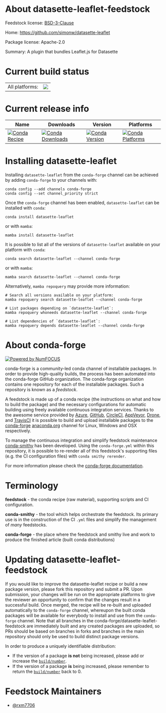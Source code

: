 About datasette-leaflet-feedstock
=================================

Feedstock license: [BSD-3-Clause](https://github.com/conda-forge/datasette-leaflet-feedstock/blob/main/LICENSE.txt)

Home: https://github.com/simonw/datasette-leaflet

Package license: Apache-2.0

Summary: A plugin that bundles Leaflet.js for Datasette

Current build status
====================


<table><tr><td>All platforms:</td>
    <td>
      <a href="https://dev.azure.com/conda-forge/feedstock-builds/_build/latest?definitionId=21609&branchName=main">
        <img src="https://dev.azure.com/conda-forge/feedstock-builds/_apis/build/status/datasette-leaflet-feedstock?branchName=main">
      </a>
    </td>
  </tr>
</table>

Current release info
====================

| Name | Downloads | Version | Platforms |
| --- | --- | --- | --- |
| [![Conda Recipe](https://img.shields.io/badge/recipe-datasette--leaflet-green.svg)](https://anaconda.org/conda-forge/datasette-leaflet) | [![Conda Downloads](https://img.shields.io/conda/dn/conda-forge/datasette-leaflet.svg)](https://anaconda.org/conda-forge/datasette-leaflet) | [![Conda Version](https://img.shields.io/conda/vn/conda-forge/datasette-leaflet.svg)](https://anaconda.org/conda-forge/datasette-leaflet) | [![Conda Platforms](https://img.shields.io/conda/pn/conda-forge/datasette-leaflet.svg)](https://anaconda.org/conda-forge/datasette-leaflet) |

Installing datasette-leaflet
============================

Installing `datasette-leaflet` from the `conda-forge` channel can be achieved by adding `conda-forge` to your channels with:

```
conda config --add channels conda-forge
conda config --set channel_priority strict
```

Once the `conda-forge` channel has been enabled, `datasette-leaflet` can be installed with `conda`:

```
conda install datasette-leaflet
```

or with `mamba`:

```
mamba install datasette-leaflet
```

It is possible to list all of the versions of `datasette-leaflet` available on your platform with `conda`:

```
conda search datasette-leaflet --channel conda-forge
```

or with `mamba`:

```
mamba search datasette-leaflet --channel conda-forge
```

Alternatively, `mamba repoquery` may provide more information:

```
# Search all versions available on your platform:
mamba repoquery search datasette-leaflet --channel conda-forge

# List packages depending on `datasette-leaflet`:
mamba repoquery whoneeds datasette-leaflet --channel conda-forge

# List dependencies of `datasette-leaflet`:
mamba repoquery depends datasette-leaflet --channel conda-forge
```


About conda-forge
=================

[![Powered by
NumFOCUS](https://img.shields.io/badge/powered%20by-NumFOCUS-orange.svg?style=flat&colorA=E1523D&colorB=007D8A)](https://numfocus.org)

conda-forge is a community-led conda channel of installable packages.
In order to provide high-quality builds, the process has been automated into the
conda-forge GitHub organization. The conda-forge organization contains one repository
for each of the installable packages. Such a repository is known as a *feedstock*.

A feedstock is made up of a conda recipe (the instructions on what and how to build
the package) and the necessary configurations for automatic building using freely
available continuous integration services. Thanks to the awesome service provided by
[Azure](https://azure.microsoft.com/en-us/services/devops/), [GitHub](https://github.com/),
[CircleCI](https://circleci.com/), [AppVeyor](https://www.appveyor.com/),
[Drone](https://cloud.drone.io/welcome), and [TravisCI](https://travis-ci.com/)
it is possible to build and upload installable packages to the
[conda-forge](https://anaconda.org/conda-forge) [anaconda.org](https://anaconda.org/)
channel for Linux, Windows and OSX respectively.

To manage the continuous integration and simplify feedstock maintenance
[conda-smithy](https://github.com/conda-forge/conda-smithy) has been developed.
Using the ``conda-forge.yml`` within this repository, it is possible to re-render all of
this feedstock's supporting files (e.g. the CI configuration files) with ``conda smithy rerender``.

For more information please check the [conda-forge documentation](https://conda-forge.org/docs/).

Terminology
===========

**feedstock** - the conda recipe (raw material), supporting scripts and CI configuration.

**conda-smithy** - the tool which helps orchestrate the feedstock.
                   Its primary use is in the construction of the CI ``.yml`` files
                   and simplify the management of *many* feedstocks.

**conda-forge** - the place where the feedstock and smithy live and work to
                  produce the finished article (built conda distributions)


Updating datasette-leaflet-feedstock
====================================

If you would like to improve the datasette-leaflet recipe or build a new
package version, please fork this repository and submit a PR. Upon submission,
your changes will be run on the appropriate platforms to give the reviewer an
opportunity to confirm that the changes result in a successful build. Once
merged, the recipe will be re-built and uploaded automatically to the
`conda-forge` channel, whereupon the built conda packages will be available for
everybody to install and use from the `conda-forge` channel.
Note that all branches in the conda-forge/datasette-leaflet-feedstock are
immediately built and any created packages are uploaded, so PRs should be based
on branches in forks and branches in the main repository should only be used to
build distinct package versions.

In order to produce a uniquely identifiable distribution:
 * If the version of a package **is not** being increased, please add or increase
   the [``build/number``](https://docs.conda.io/projects/conda-build/en/latest/resources/define-metadata.html#build-number-and-string).
 * If the version of a package **is** being increased, please remember to return
   the [``build/number``](https://docs.conda.io/projects/conda-build/en/latest/resources/define-metadata.html#build-number-and-string)
   back to 0.

Feedstock Maintainers
=====================

* [@rxm7706](https://github.com/rxm7706/)

